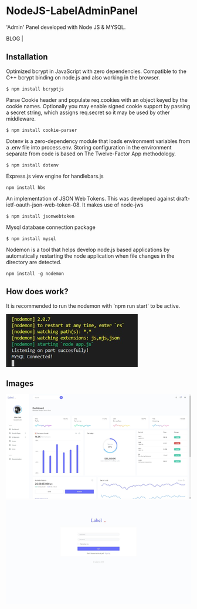 # NodeJS-LabelAdminPanel
'Admin' Panel developed with Node JS & MYSQL.

BLOG | 

## Installation

Optimized bcrypt in JavaScript with zero dependencies. Compatible to the C++ bcrypt binding on node.js and also working in the browser.

    $ npm install bcryptjs

Parse Cookie header and populate req.cookies with an object keyed by the cookie names. Optionally you may enable signed cookie support by passing a secret string, which assigns req.secret so it may be used by other middleware.

    $ npm install cookie-parser
    
Dotenv is a zero-dependency module that loads environment variables from a .env file into process.env. Storing configuration in the environment separate from code is based on The Twelve-Factor App methodology.
    
    $ npm install dotenv
    
Express.js view engine for handlebars.js
    
    npm install hbs
    
An implementation of JSON Web Tokens. This was developed against draft-ietf-oauth-json-web-token-08. It makes use of node-jws
    
    $ npm install jsonwebtoken

Mysql database connection package
    
    $ npm install mysql
    
Nodemon is a tool that helps develop node.js based applications by automatically restarting the node application when file changes in the directory are detected.
    
    npm install -g nodemon
    
## How does work?

It is recommended to run the nodemon with 'npm run start' to be active.

![pic2](https://github.com/dgokhan/NodeJS-LabelAdminPanel/blob/main/pic/npmrunstart.jpg)

## Images
    
![pic0](https://github.com/dgokhan/NodeJS-LabelAdminPanel/blob/main/pic/homepage.jpg?raw=true)
![pic1](https://github.com/dgokhan/NodeJS-LabelAdminPanel/blob/main/pic/login.jpg?raw=true)


